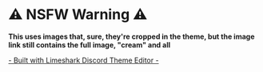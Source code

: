 # ⚠ NSFW Warning ⚠

**This uses images that, sure, they're cropped in the theme, but the image link still contains the full image, "cream" and all**


[- Built with Limeshark Discord Theme Editor -](https://limeshark.dev/editor/)
